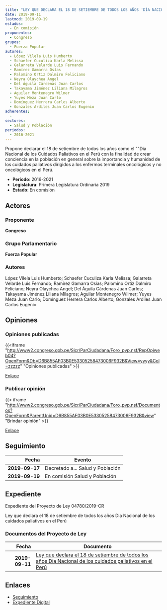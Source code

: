 ```yaml
---
title: "LEY QUE DECLARA EL 18 DE SETIEMBRE DE TODOS LOS AÑOS 'DÍA NACIONAL DE LOS CUIDADOS PALIATIVOS EN EL PERÚ'"
date: 2019-09-11
lastmod: 2019-09-19
estados: 
  - En comisión
proponentes: 
  - Congreso
grupos: 
  - Fuerza Popular
autores: 
  - López Vilela Luis Humberto
  - Schaefer Cuculiza Karla Melissa
  - Galarreta Velarde Luis Fernando
  - Ramírez Gamarra Osías
  - Palomino Ortiz Dalmiro Feliciano
  - Neyra Olaychea Angel
  - Del Águila Cárdenas Juan Carlos
  - Takayama Jiménez Liliana Milagros
  - Aguilar Montenegro Wilmer
  - Yuyes Meza Juan Carlo
  - Domínguez Herrera Carlos Alberto
  - Gonzales Ardiles Juan Carlos Eugenio
adherentes: 
  - 
sectores: 
  - Salud y Población
periodos: 
  - 2016-2021
---
```


Propone declarar el 18 de setiembre de todos los años como el ""Dia Nacional de los Cuidados Paliativos en el Perú con la finalidad de crear conciencia en la población en general sobre la importancia y humanidad de los cuidados paliativos dirigidos a los enfermos terminales oncológicos y no oncológicos en el Perú.

- **Periodo**: 2016-2021
- **Legislatura**: Primera Legislatura Ordinaria 2019
- **Estado**: En comisión

## Actores

### Proponente

**Congreso**

### Grupo Parlamentario

**Fuerza Popular**

### Autores

López Vilela Luis Humberto; Schaefer Cuculiza Karla Melissa; Galarreta Velarde Luis Fernando; Ramírez Gamarra Osías; Palomino Ortiz Dalmiro Feliciano; Neyra Olaychea Angel; Del Águila Cárdenas Juan Carlos; Takayama Jiménez Liliana Milagros; Aguilar Montenegro Wilmer; Yuyes Meza Juan Carlo; Domínguez Herrera Carlos Alberto; Gonzales Ardiles Juan Carlos Eugenio


## Opiniones

### Opiniones publicadas

{{<iframe "http://www2.congreso.gob.pe/Sicr/ParCiudadana/Foro_pvp.nsf/RepOpiweb04?OpenForm&Db=D6B855AF03B0E53305258473006F932B&View=yyyy&Col=zzzzz" "Opiniones publicadas" >}}

[Enlace](http://www2.congreso.gob.pe/Sicr/ParCiudadana/Foro_pvp.nsf/RepOpiweb04?OpenForm&Db=D6B855AF03B0E53305258473006F932B&View=yyyy&Col=zzzzz)
### Publicar opinión

{{< iframe "http://www2.congreso.gob.pe/Sicr/ParCiudadana/Foro_pvp.nsf/Documentos?OpenForm&ParentUnid=D6B855AF03B0E53305258473006F932B&view" "Brindar opinión" >}}

[Enlace](http://www2.congreso.gob.pe/Sicr/ParCiudadana/Foro_pvp.nsf/Documentos?OpenForm&ParentUnid=D6B855AF03B0E53305258473006F932B&view)

## Seguimiento

| Fecha | Evento |
|------:|--------|
| **2019-09-17** | Decretado a... Salud y Población|
| **2019-09-19** | En comisión Salud y Población|


## Expediente

Expediente del Proyecto de Ley 04780/2019-CR

Ley que declara el 18 de setiembre de todos los años Dia Nacional de los cuidados paliativos en el Perú


### Documentos del Proyecto de Ley

| Fecha | Documento |
|------:|--------|
| **2019-09-11** | [Ley que declara el 18 de setiembre de todos los años Día Nacional de los cuidados paliativos en el Perú](http://www.leyes.congreso.gob.pe/Documentos/2016_2021/Proyectos_de_Ley_y_de_Resoluciones_Legislativas/PL0478020190911.pdf) |

## Enlaces 

- [Seguimiento](http://www2.congreso.gob.pehttp://www2.congreso.gob.pe/Sicr/TraDocEstProc/CLProLey2016.nsf/f7fff46988ca05b1052578e100829cc7/a58f63d42c26a89c052584730003f88d?OpenDocument)
- [Expediente Digital](http://www2.congreso.gob.pehttp://www2.congreso.gob.pe/Sicr/TraDocEstProc/CLProLey2016.nsf/f7fff46988ca05b1052578e100829cc7/a58f63d42c26a89c052584730003f88d?OpenDocument&Click=05257FB7005EB655.eb71d0cf91d8294e05256cdf006b5706/$Body/0.1C6C)
